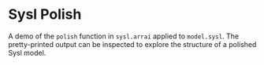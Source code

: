 # Sysl Polish

A demo of the `polish` function in `sysl.arrai` applied to `model.sysl`. The pretty-printed output can be inspected to explore the structure of a polished Sysl model.
